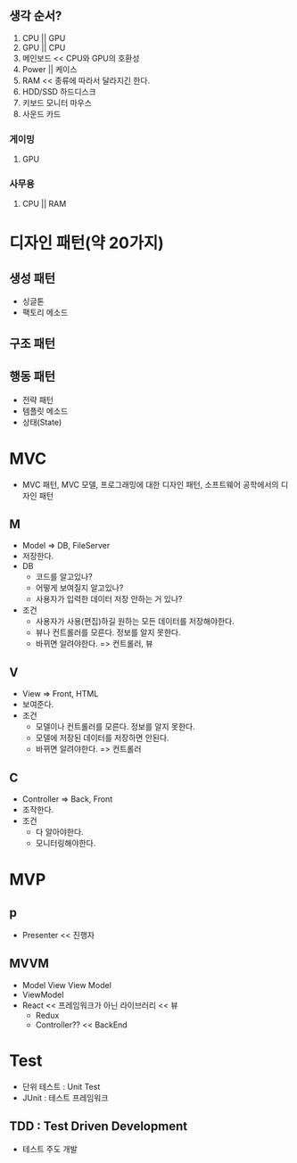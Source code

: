 ## 생각 순서?
1. CPU || GPU
2. GPU || CPU
3. 메인보드 << CPU와 GPU의 호환성
4. Power || 케이스
5. RAM << 종류에 따라서 달라지긴 한다.
6. HDD/SSD 하드디스크
7. 키보드 모니터 마우스
8. 사운드 카드

### 게이밍
1. GPU

### 사무용
1. CPU || RAM

# 디자인 패턴(약 20가지)

## 생성 패턴
- 싱글톤
- 팩토리 메소드 

## 구조 패턴


## 행동 패턴
- 전략 패턴
- 템플릿 메소드
- 상태(State)

# MVC
- MVC 패턴, MVC 모델, 프로그래밍에 대한 디자인 패턴,
소프트웨어 공학에서의 디자인 패턴


## M
- Model => DB, FileServer
- 저장한다.
- DB
  - 코드를 알고있나?
  - 어떻게 보여질지 알고있나?
  - 사용자가 입력한 데이터 저장 안하는 거 있나?
- 조건
  - 사용자가 사용(편집)하길 원하는 모든 데이터를 저장해야한다.
  - 뷰나 컨트롤러를 모른다. 정보를 알지 못한다.
  - 바뀌면 알려야한다. => 컨트롤러, 뷰
  

## V
- View => Front, HTML
- 보여준다.
- 조건
  - 모델이나 컨트롤러를 모른다. 정보를 알지 못한다.
  - 모델에 저장된 데이터를 저장하면 안된다.
  - 바뀌면 알려야한다. => 컨트롤러
  

## C
- Controller => Back, Front
- 조작한다.
- 조건
  - 다 알아야한다.
  - 모니터링해야한다.
  
# MVP

## p  
- Presenter << 진행자

## MVVM

- Model View View Model
- ViewModel
- React << 프레임워크가 아닌 라이브러리 << 뷰
  - Redux 
  - Controller?? << BackEnd
  
# Test
- 단위 테스트 : Unit Test
- JUnit : 테스트 프레임워크

## TDD : Test Driven Development
- 테스트 주도 개발






